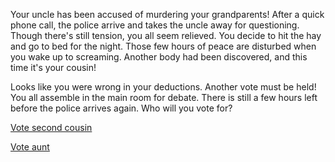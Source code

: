 Your uncle has been accused of murdering your grandparents! After a quick phone call, the police arrive and takes the uncle away for questioning. Though there's still tension, you all seem relieved. 
You decide to hit the hay and go to bed for the night. Those few hours of peace are disturbed when you wake up to screaming. Another body had been discovered, and this time it's your cousin!   

Looks like you were wrong in your deductions. Another vote must be held! You all assemble in the main room for debate. There is still a few hours left before the police arrives again. Who will you vote for?   

[Vote second cousin](endings/badend2.md)

[Vote aunt](endings/goodend.md)
